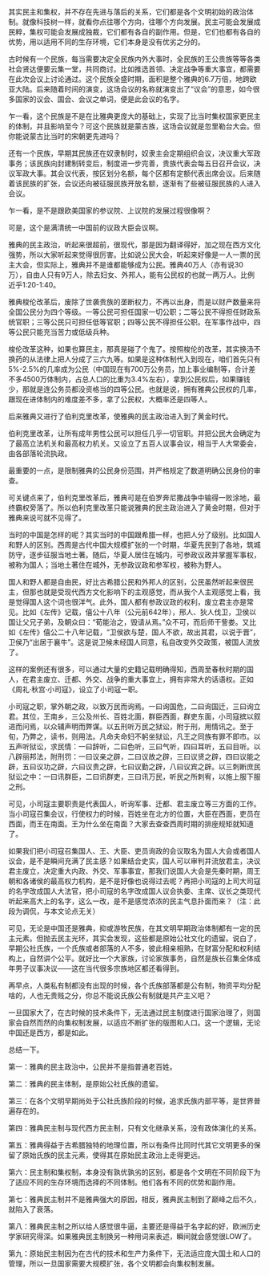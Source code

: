 其实民主和集权，并不存在先进与落后的关系，它们都是各个文明初始的政治体制。就像科技树一样，就看你点往哪个方向，往哪个方向发展。民主可能会发展成民粹，集权可能会发展成独裁，它们都有各自的副作用。但是，它们也都有各自的优势，用以适用不同的生存环境，它们本身是没有优劣之分的。

古时候有一个民族，每当需要决定全民族内外大事时，全民族的王公贵族等等各类社会贤达便要云集一堂，共同商讨。比如推选首领、决定战争等重大事宜，都需要在此次会议上讨论通过。这个民族全盛时期，面积是整个雅典的6.7万倍，地跨欧亚大陆。后来随着时间的演变，这场会议的名称就演变出了“议会”的意思，如今很多国家的议会、国会、会议之单词，便是此会议的名字。

乍一看，这个民族是不是在比雅典更庞大的基础上，实现了比当时集权国家更民主的体制，并且影响至今？可这个民族就是蒙古族，这场会议就是忽里勒台大会。但你能说蒙古比当时的宋朝更先进吗？

还有一个民族，早期其民族还在奴隶制时，奴隶主会定期组织会议，决议重大军政事务；该民族向封建制转变后，制度进一步完善，贵族代表会每五日召开会议，决议军政大事。其会议代表，按区划分名额，每个区都有定额代表出席会议。后来随着该民族的扩张，会议还向被征服民族开放名额，逐渐有了些被征服民族的人进入会议。

乍一看，是不是跟欧美国家的参议院、上议院的发展过程很像啊？

可是，这个是满清统一中国前的议政大臣会议啊。

雅典的民主政治，听起来很超前，很现代，那是因为翻译得好，加之现在西方文化强势，所以大家听起来觉得很厉害。比如说公民大会，听起来好像是一人一票的民主大会，但实际上，雅典并不是谁都能够成为公民。雅典40万人（亦有说30万），自由人只有9万人，除去妇女、外邦人，能有公民权的也就一两万人。比例近乎1:20-1:40。

雅典梭伦改革后，废除了世袭贵族的垄断权力，不再以出身，而是以财产数量来将全国公民分为四个等级。一等公民可担任国家一切公职；二等公民不得担任财政系统官职；三等公民只可担任低等官职；四等公民不得担任公职。在军事作战中，四等公民只能充当苦力或低级兵种。

梭伦改革这种，如果也算民主，那真是碰了个鬼了。按照梭伦的改革，其实换汤不换药的从法律上把人分成了三六九等。如果是这种体制代入到现在，咱们首先只有5%-2.5%的几率成为公民（中国现在有700万公务员，加上事业编制等，合计差不多4500万体制内，占总人口的比重为3.4%左右），拿到公民权后，如果赚钱少，那就是连公务员都没资格当的四等公民。也就是说，拥有雅典公民权的几率，跟现在进体制内的难度差不多，拿了公民权，大概率还是四等人。

后来雅典又进行了伯利克里改革，使雅典的民主政治进入到了黄金时代。

伯利克里改革，让所有成年男性公民可以担任几乎一切官职。并把公民大会确定为了最高立法机关和最高权力机关。又设立了五百人议事会议，相当于人大常委会，由各部落轮流执政。

最重要的一点，是限制雅典的公民身份范围，并严格规定了数道明确公民身份的审查。

可关键点来了，伯利克里改革后，雅典可是在伯罗奔尼撒战争中输得一败涂地，最终霸权旁落了。所以伯利克里改革只能说雅典的民主政治进入了黄金时期，但对于雅典来说可就不见得了。

当时的中国是怎样的呢？其实当时的中国跟希腊一样，也把人分了级别。比如国人和野人的区别。西周是古代中国大规模扩张的一个时期，华夏先民到了各地，筑城防守，逐步征服当地土著。随后，华夏人居住在城内，可参政议政并掌握军事权，被称为国人；当地土著住在城外，无参政议政和参军权，被称为野人。

国人和野人都是自由民，好比古希腊公民和外邦人的区别，公民虽然听起来很民主，但那也就是受现代西方文化影响下的主观感觉，而从我个人主观感觉上看，我是觉得国人这个词也很洋气。此外，国人都有参政议政的权利，废立君主亦是常见。比如《左传》记载，僖公十八年（公元前642年），邢人、狄人伐卫，卫侯以国让父兄子弟，及朝众曰：“荀能治之，毁请从焉。”众不可，而后师干訾娄。又比如《左传》僖公二十八年记载，“卫侯欲与楚，国人不欲，故出其君，以说于晋”，卫侯乃“出居于襄牛”。这是说卫候未经国人同意，私自改变外交政策，被国人流放了。

这样的案例还有很多，可以通过大量的史籍记载明确得知，西周至春秋时期的国人，在君主废立、迁都、外交、战争的重大事宜上，拥有非常大的话语权。正如《周礼·秋宫·小司寇》，设立了小司寇一职。

小司寇之职，掌外朝之政，以致万民而询焉。一曰询国危，二曰询国迁，三曰询立君。其位，王南乡，三公及州长、百姓北面，群臣西面，群吏东面，小司寇摈以叙进而问焉，以众辅声明而弊谋。以五刑听万民之狱讼，附于刑，用情讯之。至于旬，乃弊之，读书，则用法。凡命夫命妇不躬坐狱讼，凡王之同族有罪不即市。以五声听狱讼，求民情：一曰辞听，二曰色听，三曰气听，四曰耳听，五曰目听。以八辟丽邦法，附刑罚：一曰议亲之辟，二曰议故之辟，三曰议贤之辟，四曰议能之辟，五曰议功之辟，六曰议贵之辟，七曰议勤之辟，八曰议宾之辟。以三刺断庶民狱讼之中：一曰讯群臣，二曰讯群吏，三曰讯万民，听民之所刺宥，以施上服下服之刑。

可见，小司寇主要职责是代表国人，听询军事、迁都、君主废立等三方面的工作。当小司寇召集会议，行使权力的时候，百姓坐在北方的位置，大臣在西面，吏员在西面，而王在南面。王为什么坐在南面？大家去查查西周时期的排座规矩就知道了。

如果我们把小司寇召集国人、王、大臣、吏员询政的会议取名为国人大会或者国人议会，是不是瞬间充满了民主感？如果结合史实，国人可以审判并流放君主，决议君主废立，决定重大内政、外交、军事事宜，那我们说国人大会是先秦时期，周王朝和各诸侯的最高权力机构，是不是好像也说得过去呢？再把小司寇的上司大司寇的名字改成国人大法官，把小司寇的名字改成国人议会执委、主席、议长之类现代听起来高大上的名字，这么一改，是不是感觉浓浓的民主气息扑面而来？（注：此段为调侃，与本文论点无关）

可见，无论是中国还是雅典，抑或游牧民族，在其文明早期政治体制都有一定的民主元素。但抛去民主光环，其实会发现，这些都是原始公社文化的遗留。说白了，早期公社氏族，一个氏族或者部落的人不多，彼此相亲相熟，在财富分配和权利结构上，自然讲个公平。就好比一个大家族，讨论家族事务，自然是族长召集全体成年男子议事决议——这在当代很多宗族地区都还看得到。

再早点，人类私有制都没有出现的时候，各个氏族部落都是公有制，物资平均分配啥的，人也无贵贱之分，你总不能说氏族公有制就是共产主义吧？

一旦国家大了，在古时候的技术条件下，无法通过民主制度进行国家治理了，则国家会自然而然的向集权制发展，以适应不断扩张的版图和人口。这一个逻辑，无论中国还是西方，都是如此。

总结一下。

第一：雅典的民主政治中，公民并不是指普通老百姓。

第二：雅典的民主体制，是原始公社氏族的遗留。

第三：在各个文明早期尚处于公社氏族阶段的时候，追求氏族内部平等，是世界普遍存在的。

第四：雅典民主制与现代西方民主制，只有文化继承关系，没有政体演化的关系。

第五：雅典得益于古希腊独特的地理位置，所以有条件比同时代其它文明更多的保留了原始氏族的民主元素，使得其在原始民主政治上走得更远。

第六：民主制和集权制，本身没有孰优孰劣的区别，都是各个文明在不同阶段下为了适应不同的生存环境而选择的不同体制。他们各有不同的优势和副作用。

第七：雅典民主制并不是雅典强大的原因，相反，雅典民主制到了巅峰之后不久，就陷入了衰落。

第八：雅典民主制之所以给人感觉很牛逼，主要还是得益于名字起的好，欧洲历史学家研究得深。如果雅典民主制换另一种用词来表述，瞬间就会感觉很LOW了。

第九：原始民主制因为在古代的技术和生产力条件下，无法适应庞大国土和人口的管理，所以一旦国家需要大规模扩张，各个文明都会向集权制发展。

